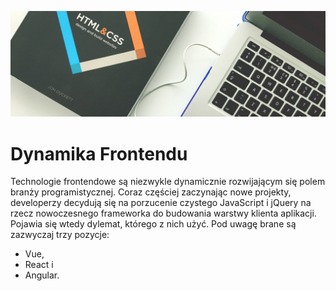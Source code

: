 ![image](/assets/images/1.jpg)
# Dynamika Frontendu

Technologie frontendowe są niezwykle dynamicznie rozwijającym się polem branży programistycznej. Coraz częściej zaczynając nowe projekty, developerzy decydują się na porzucenie czystego JavaScript i jQuery na rzecz nowoczesnego frameworka do budowania warstwy klienta aplikacji. Pojawia się wtedy dylemat, którego z nich użyć. Pod uwagę brane są zazwyczaj trzy pozycje: 
- Vue, 
- React i 
- Angular.
